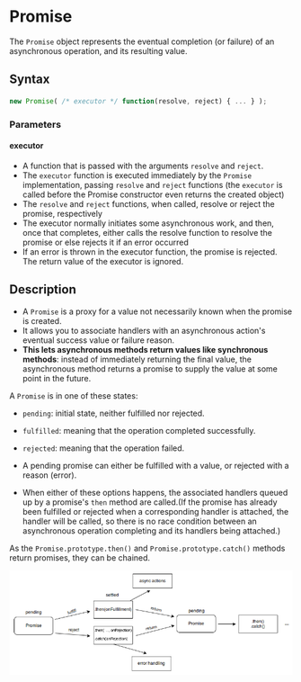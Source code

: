 # Promise

The `Promise` object represents the eventual completion (or failure) of an asynchronous operation, and its resulting value.

## Syntax

```javascript
new Promise( /* executor */ function(resolve, reject) { ... } );
```

### Parameters

#### executor

* A function that is passed with the arguments `resolve` and `reject`.
* The `executor` function is executed immediately by the `Promise` implementation, passing `resolve` and `reject` functions (the `executor` is called before the Promise constructor even returns the created object)
* The `resolve` and `reject` functions, when called, resolve or reject the promise, respectively
* The executor normally initiates some asynchronous work, and then, once that completes, either calls the resolve function to resolve the promise or else rejects it if an error occurred
* If an error is thrown in the executor function, the promise is rejected. The return value of the executor is ignored.

## Description

* A `Promise` is a proxy for a value not necessarily known when the promise is created.
* It allows you to associate handlers with an asynchronous action's eventual success value or failure reason.
* **This lets asynchronous methods return values like synchronous methods**: instead of immediately returning the final value, the asynchronous method returns a promise to supply the value at some point in the future.

A `Promise` is in one of these states:

* `pending`: initial state, neither fulfilled nor rejected.
* `fulfilled`: meaning that the operation completed successfully.
* `rejected`: meaning that the operation failed.

* A pending promise can either be fulfilled with a value, or rejected with a reason (error).
* When either of these options happens, the associated handlers queued up by a promise's `then` method are called.(If the promise has already been fulfilled or rejected when a corresponding handler is attached, the handler will be called, so there is no race condition between an asynchronous operation completing and its handlers being attached.)

As the `Promise.prototype.then()` and `Promise.prototype.catch()` methods return promises, they can be chained.

![promises](assets/promises.png)
